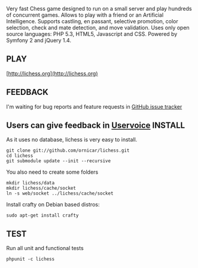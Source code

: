 Very fast Chess game designed to run on a small server and play hundreds of concurrent games.
Allows to play with a friend or an Artificial Intelligence.
Supports castling, en passant, selective promotion, color selection, check and mate detection, and move validation.
Uses only open source languages: PHP 5.3, HTML5, Javascript and CSS.
Powered by Symfony 2 and jQuery 1.4.
  
PLAY
----

[http://lichess.org](http://lichess.org)

FEEDBACK
--------

I'm waiting for bug reports and feature requests in [GitHub issue tracker](http://github.com/ornicar/lichess/issues)

Users can give feedback in [Uservoice](http://lichess.uservoice.com/forums/62479-general)
INSTALL
-------

As it uses no database, lichess is very easy to install.

    git clone git://github.com/ornicar/lichess.git
    cd lichess
    git submodule update --init --recursive

You also need to create some folders

    mkdir lichess/data
    mkdir lichess/cache/socket
    ln -s web/socket ../lichess/cache/socket

Install crafty on Debian based distros:

    sudo apt-get install crafty

TEST
----

Run all unit and functional tests

    phpunit -c lichess
